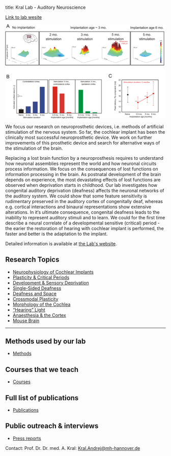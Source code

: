 title: Kral Lab - Auditory Neuroscience

[Link to lab wesite](http://www.neuroprostheses.com)

![Figure 1](RTEmagicC_KralBilder_03.jpg)


We focus our research on neuroprosthetic devices, i.e. methods of artificial stimulation of the nervous system. So far, the cochlear implant has been the clinically most successful neuroprosthetic device. We work on further improvements of this prosthetic device and search for alternative ways of the stimulation of the brain.

Replacing a lost brain function by a neuroprosthesis requires to understand how neuronal assemblies represent the world and how neuronal circuits process information. We focus on the consequences of lost functions on information processing in the brain. As postnatal development of the brain depends on experience, the most devastating effects of lost functions are observed when deprivation starts in childhood. Our lab investigates how congenital auditory deprivation (deafness) affects the neuronal networks of the auditory system. We could show that some feature sensitivity is rudimentary preserved in the auditory cortex of congenitally deaf, whereas e.g. cortical interactions and binaural representations show extensive alterations. In it‘s ultimate consequence, congenital deafness leads to the inability to represent auditory stimuli and to learn. We could for the first time describe a neural correlate of a developmental sensitive (critical) period - the earier the restoration of hearing with cochlear implant is performed, the faster and better is the adaptation to the implant.


Detailed information is available at [the Lab's website](http://www.neuroprostheses.com).

## Research Topics
-   [Neurophysiology of Cochlear Implants](http://neuroprostheses.com/AK/Cochlear_Implants.html)
-   [Plasticity & Critical Periods](http://www.neuroprostheses.com/AK/Brain_plasticity.html)
-   [Development & Sensory Deprivation](http://neuroprostheses.com/AK/Deafness.html)
-   [Single-Sided Deafness](http://neuroprostheses.com/AK/Single-sided_deafness.html)
-   [Deafness and Space](http://neuroprostheses.com/AK/Binaural_CIs.html)
-   [Crossmodal Plasticity](http://www.neuroprostheses.com/AK/Crossmodal_plasticity.html)
-   [Morphology of the Cochlea](http://www.neuroprostheses.com/AK/Cochlear_anatomy.html)
-   [“Hearing” Light](http://neuroprostheses.com/AK/Laser_prosthesis.html)
-   [Anaesthesia & the Cortex](http://neuroprostheses.com/MouseLab/Burst-Suppression.html)
-   [Mouse Brain](http://neuroprostheses.com/MouseLab/Mouse_V1.html)


---------------------
## Methods used by our lab
- [Methods](http://neuroprostheses.com/AK/Methods.html)

## Courses that we teach
- [Courses](http://neuroprostheses.com/AK/Students_corner.html)

## Full list of publications
- [Publications](http://neuroprostheses.com/AK/Papers.html)

## Public outreach & interviews
- [Press reports](http://www.neuroprostheses.com/AK/Media.html)


Contact: Prof. Dr. Dr. med. A. Kral: <Kral.Andrej@mh-hannover.de>
